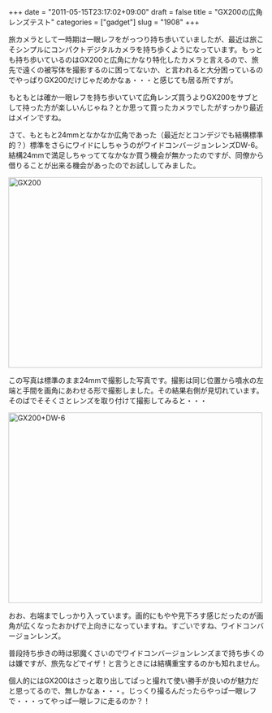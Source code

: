 +++
date = "2011-05-15T23:17:02+09:00"
draft = false
title = "GX200の広角レンズテスト"
categories = ["gadget"]
slug = "1908"
+++

旅カメラとして一時期は一眼レフをがっつり持ち歩いていましたが、最近は旅こそシンプルにコンパクトデジタルカメラを持ち歩くようになっています。もっとも持ち歩いているのはGX200と広角にかなり特化したカメラと言えるので、旅先で遠くの被写体を撮影するのに困ってないか、と言われると大分困っているのでやっぱりGX200だけじゃだめかなぁ・・・と感じても居る所ですが。

もともとは確か一眼レフを持ち歩いていて広角レンズ買うよりGX200をサブとして持った方が楽しいんじゃね？とか思って買ったカメラでしたがすっかり最近はメインですね。

さて、もともと24mmとなかなか広角であった（最近だとコンデジでも結構標準的？）標準をさらにワイドにしちゃうのがワイドコンバージョンレンズDW-6。結構24mmで満足しちゃっててなかなか買う機会が無かったのですが、同僚から借りることが出来る機会があったのでお試ししてみました。

<a href="https://www.flickr.com/photos/keruru/5722422680/" title="GX200 by けるる, on Flickr"><img src="https://farm3.static.flickr.com/2322/5722422680_eb6b5de8bc.jpg" width="500" height="375" alt="GX200"/></a>

この写真は標準のまま24mmで撮影した写真です。撮影は同じ位置から噴水の左端と手間を画角にあわせる形で撮影しました。その結果右側が見切れています。そのばでそそくさとレンズを取り付けて撮影してみると・・・

<a href="https://www.flickr.com/photos/keruru/5722421658/" title="GX200+DW-6 by けるる, on Flickr"><img src="https://farm4.static.flickr.com/3419/5722421658_0d0811d10a.jpg" width="500" height="375" alt="GX200+DW-6"/></a>

おお、右端までしっかり入っています。画的にもやや見下ろす感じだったのが画角が広くなったおかげで上向きになっていますね。すごいですね、ワイドコンバージョンレンズ。

普段持ち歩きの時は邪魔くさいのでワイドコンバージョンレンズまで持ち歩くのは嫌ですが、旅先などでイザ！と言うときには結構重宝するのかも知れません。

個人的にはGX200はさっと取り出してぱっと撮れて使い勝手が良いのが魅力だと思ってるので、無しかなぁ・・・。じっくり撮るんだったらやっぱ一眼レフで・・・ってやっぱ一眼レフに走るのか？！
